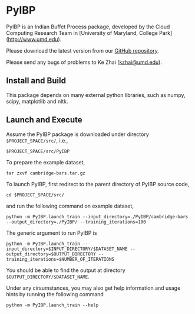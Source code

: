 PyIBP
==========

PyIBP is an Indian Buffet Process package, developed by the Cloud Computing Research Team in [University of Maryland, College Park] (http://www.umd.edu).

Please download the latest version from our [GitHub repository](https://github.com/kzhai/PyIBP).

Please send any bugs of problems to Ke Zhai (kzhai@umd.edu).

Install and Build
----------

This package depends on many external python libraries, such as numpy, scipy, matplotlib and nltk.

Launch and Execute
----------

Assume the PyIBP package is downloaded under directory ```$PROJECT_SPACE/src/```, i.e., 

	$PROJECT_SPACE/src/PyIBP

To prepare the example dataset,

	tar zxvf cambridge-bars.tar.gz

To launch PyIBP, first redirect to the parent directory of PyIBP source code,

	cd $PROJECT_SPACE/src/

and run the following command on example dataset,

	python -m PyIBP.launch_train --input_directory=./PyIBP/cambridge-bars --output_directory=./PyIBP/ --training_iterations=100

The generic argument to run PyIBP is

	python -m PyIBP.launch_train --input_directory=$INPUT_DIRECTORY/$DATASET_NAME --output_directory=$OUTPUT_DIRECTORY --training_iterations=$NUMBER_OF_ITERATIONS

You should be able to find the output at directory ```$OUTPUT_DIRECTORY/$DATASET_NAME```.

Under any cirsumstances, you may also get help information and usage hints by running the following command

	python -m PyIBP.launch_train --help
